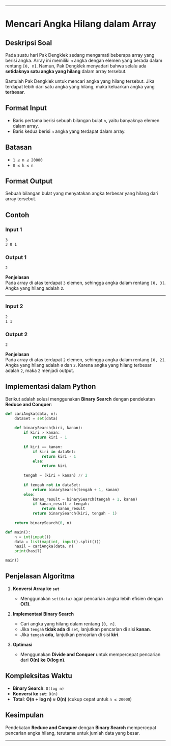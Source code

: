 
---

# **Mencari Angka Hilang dalam Array**
## **Deskripsi Soal**
Pada suatu hari Pak Dengklek sedang mengamati beberapa array yang berisi angka. Array ini memiliki `n` angka dengan elemen yang berada dalam rentang `[0, n]`. Namun, Pak Dengklek menyadari bahwa selalu ada **setidaknya satu angka yang hilang** dalam array tersebut. 

Bantulah Pak Dengklek untuk mencari angka yang hilang tersebut. Jika terdapat lebih dari satu angka yang hilang, maka keluarkan angka yang **terbesar**.

## **Format Input**
- Baris pertama berisi sebuah bilangan bulat `n`, yaitu banyaknya elemen dalam array.
- Baris kedua berisi `n` angka yang terdapat dalam array.

## **Batasan**
- `1 ≤ n ≤ 20000`
- `0 ≤ k ≤ n`

## **Format Output**
Sebuah bilangan bulat yang menyatakan angka terbesar yang hilang dari array tersebut.

## **Contoh**
### **Input 1**
```
3
3 0 1
```
### **Output 1**
```
2
```
**Penjelasan**  
Pada array di atas terdapat `3` elemen, sehingga angka dalam rentang `[0, 3]`. Angka yang hilang adalah `2`.

---

### **Input 2**
```
2
1 1
```
### **Output 2**
```
2
```
**Penjelasan**  
Pada array di atas terdapat `2` elemen, sehingga angka dalam rentang `[0, 2]`. Angka yang hilang adalah `0` dan `2`. Karena angka yang hilang terbesar adalah `2`, maka `2` menjadi output.

## **Implementasi dalam Python**
Berikut adalah solusi menggunakan **Binary Search** dengan pendekatan **Reduce and Conquer**:
```python
def cariAngka(data, n):
    dataSet = set(data)
    
    def binarySearch(kiri, kanan):
        if kiri > kanan:
            return kiri - 1
        
        if kiri == kanan:
            if kiri in dataSet:
                return kiri - 1
            else:
                return kiri
        
        tengah = (kiri + kanan) // 2
        
        if tengah not in dataSet:
            return binarySearch(tengah + 1, kanan)
        else:
            kanan_result = binarySearch(tengah + 1, kanan)
            if kanan_result > tengah:
                return kanan_result
            return binarySearch(kiri, tengah - 1)
    
    return binarySearch(0, n)

def main():
    n = int(input())
    data = list(map(int, input().split()))
    hasil = cariAngka(data, n)
    print(hasil)

main()
```

## **Penjelasan Algoritma**
1. **Konversi Array ke `set`**  
   - Menggunakan `set(data)` agar pencarian angka lebih efisien dengan **O(1)**.
  
2. **Implementasi Binary Search**  
   - Cari angka yang hilang dalam rentang `[0, n]`.
   - Jika `tengah` **tidak ada** di `set`, lanjutkan pencarian di sisi **kanan**.
   - Jika `tengah` **ada**, lanjutkan pencarian di sisi **kiri**.

3. **Optimasi**  
   - Menggunakan **Divide and Conquer** untuk mempercepat pencarian dari **O(n) ke O(log n)**.

## **Kompleksitas Waktu**
- **Binary Search**: `O(log n)`
- **Konversi ke `set`**: `O(n)`
- **Total**: **O(n + log n) ≈ O(n)** (cukup cepat untuk `n ≤ 20000`)

## **Kesimpulan**
Pendekatan **Reduce and Conquer** dengan **Binary Search** mempercepat pencarian angka hilang, terutama untuk jumlah data yang besar.

---